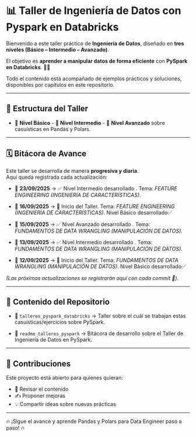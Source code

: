# 📊 Taller de Ingeniería de Datos con Pyspark en Databricks   

Bienvenido a este taller práctico de **Ingeniería de Datos**, diseñado en **tres niveles (Básico – Intermedio – Avanzado)**.  

El objetivo es **aprender a manipular datos de forma eficiente** con **PySpark en Databricks**. 🚀✨  

Todo el contenido está acompañado de ejemplos prácticos y soluciones, disponibles por capítulos en este repositorio.  

---

## 📌 Estructura del Taller  

- 🔹 **Nivel Básico** - 🔸 **Nivel Intermedio** - 🔺 **Nivel Avanzado** sobre casuísticas en Pandas y Polars.

---

## 🗓️ Bitácora de Avance  

Este taller se desarrolla de manera **progresiva y diaria**.  
Aquí queda registrada cada actualización:  

- 📅 **23/09/2025** → ✅ Nivel Intermedio desarrollado . Tema: *FEATURE ENGINEERING (INGENIERÍA DE CARACTERÍSTICAS)*.
- 📅 **16/09/2025** → 🚀 Inicio del Taller. Tema: *FEATURE ENGINEERING (INGENIERÍA DE CARACTERÍSTICAS)*. Nivel Básico desarrollado✅
 
- 📅 **15/09/2025** →  ✅ Nivel Avanzado desarrollado . Tema: *FUNDAMENTOS DE DATA WRANGLING (MANIPULACIÓN DE DATOS)*. 
- 📅 **13/09/2025** →  ✅ Nivel Intermedio desarrollado . Tema: *FUNDAMENTOS DE DATA WRANGLING (MANIPULACIÓN DE DATOS)*. 
- 📅 **12/09/2025** → 🚀 Inicio del Taller. Tema: *FUNDAMENTOS DE DATA WRANGLING (MANIPULACIÓN DE DATOS)*. Nivel Básico desarrollado✅  

*(Las próximas actualizaciones se registrarán aquí con cada commit 📝).*  

---

## 📂 Contenido del Repositorio  

- 📝 `talleres_pyspark_databricks` → Taller sobre el cuál se trabajan estas casuísticas/ejercicios sobre PySpark.  

- 📝 `readme_talleres_pyspark` → Bitácora de desarrollo sobre el Taller de Ingeniería de Datos en PySpark.  

---

## 🤝 Contribuciones  

Este proyecto está abierto para quienes quieran:  
- 📖 Revisar el contenido  
- ✍️ Proponer mejoras  
- 💡 Compartir ideas sobre nuevas prácticas  

---

🔥 ¡Sigue el avance y aprende Pandas y Polars para Data Engineer paso a paso! 🔥  

